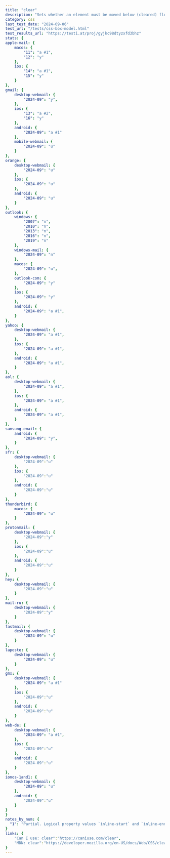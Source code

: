 ```yaml
---
title: "clear"
description: "Sets whether an element must be moved below (cleared) floating elements that precede it."
category: css
last_test_date: "2024-09-06"
test_url: "/tests/css-box-model.html"
test_results_url: "https://testi.at/proj/gyjkc98dtyzxfd3bhz"
stats: {
apple-mail: {
	macos: {
		"11": "a #1",
		"12": "y"
	},
	ios: {
		"14": "a #1",
		"15": "y"
	}
},
gmail: {
	desktop-webmail: {
		"2024-09": "y",
	},
	ios: {
		"13": "a #2",
		"16": "y"
	},
	android: {
		"2024-09": "a #1"
	},
	mobile-webmail: {
		"2024-09": "u"
	}
},
orange: {
	desktop-webmail: {
		"2024-09": "u"
	},
	ios: {
		"2024-09": "u"
	},
	android: {
		"2024-09": "u"
	}
},
outlook: {
	windows: {
		"2007": "n",
		"2010": "n",
		"2013": "n",
		"2016": "n",
		"2019": "n"
	},
	windows-mail: {
		"2024-09": "n"
	},
	macos: {
		"2024-09": "u",
	},
	outlook-com: {
		"2024-09": "y"
	},
	ios: {
		"2024-09": "y"
	},
	android: {
		"2024-09": "a #1",
	}
},
yahoo: {
	desktop-webmail: {
		"2024-09": "a #1",
	},
	ios: {
		"2024-09": "a #1",
	},
	android: {
		"2024-09": "a #1",
	}
},
aol: {
	desktop-webmail: {
		"2024-09": "a #1",
	},
	ios: {
		"2024-09": "a #1",
	},
	android: {
		"2024-09": "a #1",
	}
},
samsung-email: {
	android: {
		"2024-09": "y",
	}
},
sfr: {
	desktop-webmail: {
		"2024-09":"u"
	},
	ios: {
		"2024-09":"u"
	},
	android: {
		"2024-09":"u"
	}
},
thunderbird: {
	macos: {
		"2024-09": "u"
	}
},
protonmail: {
	desktop-webmail: {
		"2024-09":"y"
	},
	ios: {
		"2024-09":"u"
	},
	android: {
		"2024-09":"u"
	}
},
hey: {
	desktop-webmail: {
		"2024-09":"u"
	}
},
mail-ru: {
	desktop-webmail: {
		"2024-09":"y"
	}
},
fastmail: {
	desktop-webmail: {
		"2024-09": "u"
	}
},
laposte: {
	desktop-webmail: {
		"2024-09": "u"
	}
},
gmx: {
	desktop-webmail: {
		"2024-09": "a #1"
	},
	ios: {
		"2024-09":"u"
	},
	android: {
		"2024-09":"u"
	}
},
web-de: {
	desktop-webmail: {
		"2024-09": "a #1",
	},
	ios: {
		"2024-09":"u"
	},
	android: {
		"2024-09":"u"
	}
},
ionos-1and1: {
	desktop-webmail: {
		"2024-09": "u"
	},
	android: {
		"2024-09":"u"
	}
}
}
notes_by_num: {
  "1": "Partial. Logical property values `inline-start` and `inline-end` are not supported."
}
links: {
	"Can I use: clear":"https://caniuse.com/clear",
	"MDN: clear":"https://developer.mozilla.org/en-US/docs/Web/CSS/clear"
}
---
```

